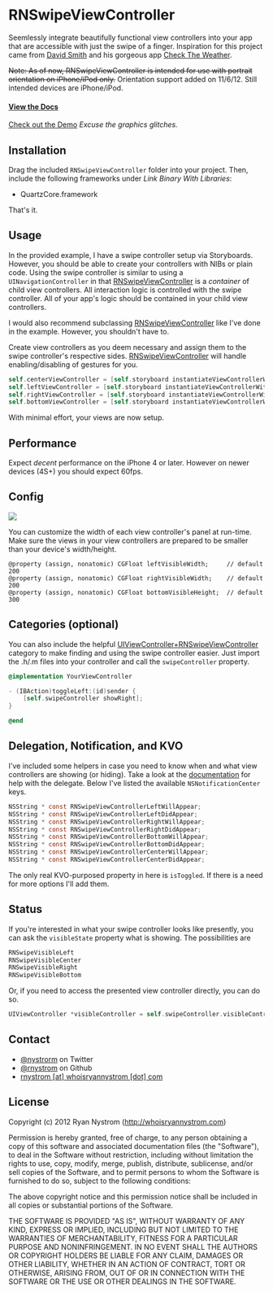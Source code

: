 RNSwipeViewController
=======

Seemlessly integrate beautifully functional view controllers into your app that are accessible with just the swipe of a finger. Inspiration for this project came from [David Smith](http://david-smith.org) and his gorgeous app [Check The Weather](http://checktheweather.co). 

~~Note: As of now, RNSwipeViewController is intended for use with portrait orientation on iPhone/iPod only.~~
Orientation support added on 11/6/12. Still intended devices are iPhone/iPod.

#### [View the Docs](http://rnystrom.github.com/RNSwipeViewController/index.html) ####

[Check out the Demo](http://www.youtube.com/watch?v=5Un5OesiJW8&feature=youtu.be) *Excuse the graphics glitches.*

## Installation ##

Drag the included <code>RNSwipeViewController</code> folder into your project. Then, include the following frameworks under *Link Binary With Libraries*:

* QuartzCore.framework

That's it.

## Usage ##

In the provided example, I have a swipe controller setup via Storyboards. However, you should be able to create your controllers with NIBs or plain code. Using the swipe controller is similar to using a <code>UINavigationController</code> in that [RNSwipeViewController](http://rnystrom.github.com/RNSwipeViewController/Classes/RNSwipeViewController.html) is a *container* of child view controllers. All interaction logic is controlled with the swipe controller. All of your app's logic should be contained in your child view controllers.

I would also recommend subclassing [RNSwipeViewController](http://rnystrom.github.com/RNSwipeViewController/Classes/RNSwipeViewController.html) like I've done in the example. However, you shouldn't have to.

Create view controllers as you deem necessary and assign them to the swipe controller's respective sides. [RNSwipeViewController](http://rnystrom.github.com/RNSwipeViewController/Classes/RNSwipeViewController.html) will handle enabling/disabling of gestures for you.

``` objective-c
self.centerViewController = [self.storyboard instantiateViewControllerWithIdentifier:@"centerViewController"];
self.leftViewController = [self.storyboard instantiateViewControllerWithIdentifier:@"leftViewController"];
self.rightViewController = [self.storyboard instantiateViewControllerWithIdentifier:@"rightViewController"];
self.bottomViewController = [self.storyboard instantiateViewControllerWithIdentifier:@"bottomViewController"];
```

With minimal effort, your views are now setup.

## Performance ##

Expect *decent* performance on the iPhone 4 or later. However on newer devices (4S+) you should expect 60fps.

## Config ##

<img src="https://github.com/rnystrom/RNSwipeViewController/blob/master/images/dimensions.jpg?raw=true" />

You can customize the width of each view controller's panel at run-time. Make sure the views in your view controllers are prepared to be smaller than your device's width/height.

``` obejctive-c
@property (assign, nonatomic) CGFloat leftVisibleWidth;     // default 200
@property (assign, nonatomic) CGFloat rightVisibleWidth;    // default 200
@property (assign, nonatomic) CGFloat bottomVisibleHeight;  // default 300
```

## Categories (optional) ##

You can also include the helpful [UIViewController+RNSwipeViewController](http://rnystrom.github.com/RNSwipeViewController/Categories/UIViewController+RNSwipeViewController.html) category to make finding and using the swipe controller easier. Just import the .h/.m files into your controller and call the <code>swipeController</code> property.

``` objective-c
@implementation YourViewController

- (IBAction)toggleLeft:(id)sender {
    [self.swipeController showRight];
}

@end
```

## Delegation, Notification, and KVO ##

I've included some helpers in case you need to know when and what view controllers are showing (or hiding). Take a look at the [documentation](http://rnystrom.github.com/RNSwipeViewController/index.html) for help with the delegate. Below I've listed the available <code>NSNotificationCenter</code> keys.

``` objective-c
NSString * const RNSwipeViewControllerLeftWillAppear;
NSString * const RNSwipeViewControllerLeftDidAppear;
NSString * const RNSwipeViewControllerRightWillAppear;
NSString * const RNSwipeViewControllerRightDidAppear;
NSString * const RNSwipeViewControllerBottomWillAppear;
NSString * const RNSwipeViewControllerBottomDidAppear;
NSString * const RNSwipeViewControllerCenterWillAppear;
NSString * const RNSwipeViewControllerCenterDidAppear;
```

The only real KVO-purposed property in here is <code>isToggled</code>. If there is a need for more options I'll add them.

## Status ##

If you're interested in what your swipe controller looks like presently, you can ask the <code>visibleState</code> property what is showing. The possibilities are

``` objective-c
RNSwipeVisibleLeft
RNSwipeVisibleCenter
RNSwipeVisibleRight
RNSwipeVisibleBottom
```

Or, if you need to access the presented view controller directly, you can do so.

``` objective-c
UIViewController *visibleController = self.swipeController.visibleController;
```

## Contact ##

* [@nystrorm](https://twitter.com/nystrorm) on Twitter
* [@rnystrom](https://github.com/rnystrom) on Github
* <a href="mailTo:rnystrom@whoisryannystrom.com">rnystrom [at] whoisryannystrom [dot] com</a>

## License ##

Copyright (c) 2012 Ryan Nystrom (http://whoisryannystrom.com)

Permission is hereby granted, free of charge, to any person obtaining a copy
of this software and associated documentation files (the "Software"), to deal
in the Software without restriction, including without limitation the rights
to use, copy, modify, merge, publish, distribute, sublicense, and/or sell
copies of the Software, and to permit persons to whom the Software is
furnished to do so, subject to the following conditions:

The above copyright notice and this permission notice shall be included in
all copies or substantial portions of the Software.

THE SOFTWARE IS PROVIDED "AS IS", WITHOUT WARRANTY OF ANY KIND, EXPRESS OR
IMPLIED, INCLUDING BUT NOT LIMITED TO THE WARRANTIES OF MERCHANTABILITY,
FITNESS FOR A PARTICULAR PURPOSE AND NONINFRINGEMENT. IN NO EVENT SHALL THE
AUTHORS OR COPYRIGHT HOLDERS BE LIABLE FOR ANY CLAIM, DAMAGES OR OTHER
LIABILITY, WHETHER IN AN ACTION OF CONTRACT, TORT OR OTHERWISE, ARISING FROM,
OUT OF OR IN CONNECTION WITH THE SOFTWARE OR THE USE OR OTHER DEALINGS IN
THE SOFTWARE.